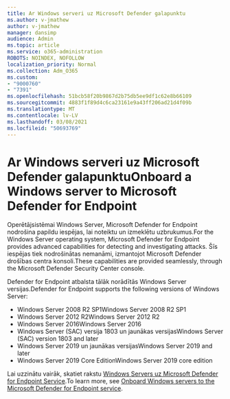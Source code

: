 ```yaml
---
title: Ar Windows serveri uz Microsoft Defender galapunktu
ms.author: v-jmathew
author: v-jmathew
manager: dansimp
audience: Admin
ms.topic: article
ms.service: o365-administration
ROBOTS: NOINDEX, NOFOLLOW
localization_priority: Normal
ms.collection: Adm_O365
ms.custom:
- "9000760"
- "7391"
ms.openlocfilehash: 51bcb58f20b9867d2b75db5ee9df1c62e8b66109
ms.sourcegitcommit: 4883f1f89d4c6ca23161e9a43ff206ad21d4f09b
ms.translationtype: MT
ms.contentlocale: lv-LV
ms.lasthandoff: 03/08/2021
ms.locfileid: "50693769"
---
```

# <a name="onboard-a-windows-server-to-microsoft-defender-for-endpoint"></a><span data-ttu-id="c8b3b-102">Ar Windows serveri uz Microsoft Defender galapunktu</span><span class="sxs-lookup"><span data-stu-id="c8b3b-102">Onboard a Windows server to Microsoft Defender for Endpoint</span></span>

<span data-ttu-id="c8b3b-103">Operētājsistēmai Windows Server, Microsoft Defender for Endpoint nodrošina papildu iespējas, lai noteiktu un izmeklētu uzbrukumus.</span><span class="sxs-lookup"><span data-stu-id="c8b3b-103">For the Windows Server operating system, Microsoft Defender for Endpoint provides advanced capabilities for detecting and investigating attacks.</span></span> <span data-ttu-id="c8b3b-104">Šīs iespējas tiek nodrošinātas nemanāmi, izmantojot Microsoft Defender drošības centra konsoli.</span><span class="sxs-lookup"><span data-stu-id="c8b3b-104">These capabilities are provided seamlessly, through the Microsoft Defender Security Center console.</span></span>

<span data-ttu-id="c8b3b-105">Defender for Endpoint atbalsta tālāk norādītās Windows Server versijas.</span><span class="sxs-lookup"><span data-stu-id="c8b3b-105">Defender for Endpoint supports the following versions of Windows Server:</span></span>

- <span data-ttu-id="c8b3b-106">Windows Server 2008 R2 SP1</span><span class="sxs-lookup"><span data-stu-id="c8b3b-106">Windows Server 2008 R2 SP1</span></span>
- <span data-ttu-id="c8b3b-107">Windows Server 2012 R2</span><span class="sxs-lookup"><span data-stu-id="c8b3b-107">Windows Server 2012 R2</span></span>
- <span data-ttu-id="c8b3b-108">Windows Server 2016</span><span class="sxs-lookup"><span data-stu-id="c8b3b-108">Windows Server 2016</span></span>
- <span data-ttu-id="c8b3b-109">Windows Server (SAC) versija 1803 un jaunākas versijas</span><span class="sxs-lookup"><span data-stu-id="c8b3b-109">Windows Server (SAC) version 1803 and later</span></span>
- <span data-ttu-id="c8b3b-110">Windows Server 2019 un jaunākas versijas</span><span class="sxs-lookup"><span data-stu-id="c8b3b-110">Windows Server 2019 and later</span></span>
- <span data-ttu-id="c8b3b-111">Windows Server 2019 Core Edition</span><span class="sxs-lookup"><span data-stu-id="c8b3b-111">Windows Server 2019 core edition</span></span>

<span data-ttu-id="c8b3b-112">Lai uzzinātu vairāk, skatiet rakstu [Windows Servers uz Microsoft Defender for Endpoint Service](https://go.microsoft.com/fwlink/?linkid=2143627).</span><span class="sxs-lookup"><span data-stu-id="c8b3b-112">To learn more, see [Onboard Windows servers to the Microsoft Defender for Endpoint service](https://go.microsoft.com/fwlink/?linkid=2143627).</span></span>
